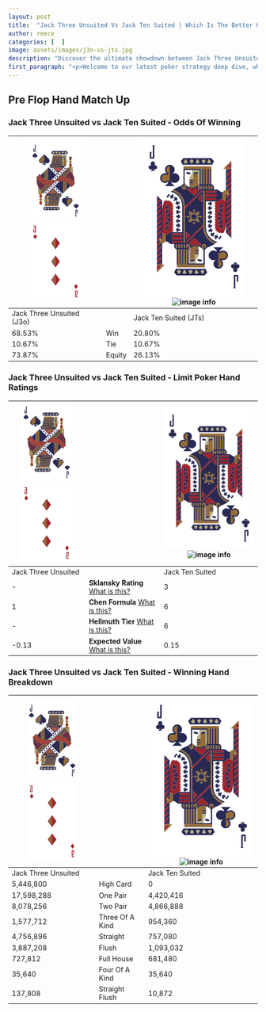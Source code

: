 ```yaml
---
layout: post
title:  "Jack Three Unsuited Vs Jack Ten Suited | Which Is The Better Hand In Poker? A Complete Guide"
author: reece
categories: [  ]
image: assets/images/j3o-vs-jts.jpg
description: "Discover the ultimate showdown between Jack Three Unsuited and Jack Ten Suited in poker! Uncover the odds, strategies, and scenarios where one hand triumphs over the other. Get ready to up your poker game with this thrilling analysis."
first_paragraph: "<p>Welcome to our latest poker strategy deep dive, where we're pitting two distinct hands against each other in a high-stakes showdown: Jack Three Unsuited vs Jack Ten Suited.</p><p>In the dynamic world of poker, every decision counts, and knowing which hand holds the upper hand is key to your success at the table.</p><p>In this article, we'll dissect these two hands, explore the scenarios where one dominates the other, and equip you with the knowledge to make strategic choices that can tip the odds in your favor.</p><p>Get ready to unravel the intriguing dynamics of these poker hands and elevate your game to new heights.</p>"
---
```




[comment]: # (sp0)

## Pre Flop Hand Match Up

<div class="table hand-ratings" markdown="1"> 



### Jack Three Unsuited vs Jack Ten Suited - Odds Of Winning


    
| ![image info](assets/images/hand1/J.png) ![image info](assets/images/hand1/3o.png) |  | ![image info](assets/images/hand2/J.png) ![image info](assets/images/hand2/Ts.png) |
| -------- | -------- | -------- |
| Jack Three Unsuited (J3o) |  | Jack Ten Suited (JTs) |
| 68.53% | Win | 20.80% |
| 10.67% | Tie | 10.67% |
| 73.87% | Equity | 26.13% |




[comment]: # (sp1)



### Jack Three Unsuited vs Jack Ten Suited - Limit Poker Hand Ratings


    
| ![image info](assets/images/hand1/J.png) ![image info](assets/images/hand1/3o.png) |  | ![image info](assets/images/hand2/J.png) ![image info](assets/images/hand2/Ts.png) |
| -------- | -------- | -------- |
| Jack Three Unsuited |  | Jack Ten Suited |
| - | **Sklansky Rating** [What is this?](/sklansky-rating-explained) | 3 |
| 1 | **Chen Formula** [What is this?](/chen-formula-explained) | 6 |
| - | **Hellmuth Tier** [What is this?](/Hellmuth-tier-explained) | 6 |
| -0.13 | **Expected Value** [What is this?](/expected-value-explained) | 0.15 |




[comment]: # (sp2)



### Jack Three Unsuited vs Jack Ten Suited - Winning Hand Breakdown


    
| ![image info](assets/images/hand1/J.png) ![image info](assets/images/hand1/3o.png) |  | ![image info](assets/images/hand2/J.png) ![image info](assets/images/hand2/Ts.png) |
| -------- | -------- | -------- |
| Jack Three Unsuited |  | Jack Ten Suited |
| 5,446,800 | High Card | 0 |
| 17,598,288 | One Pair | 4,420,416 |
| 8,078,256 | Two Pair | 4,866,888 |
| 1,577,712 | Three Of A Kind | 954,360 |
| 4,756,896 | Straight | 757,080 |
| 3,887,208 | Flush | 1,093,032 |
| 727,812 | Full House | 681,480 |
| 35,640 | Four Of A Kind | 35,640 |
| 137,808 | Straight Flush | 10,872 |




[comment]: # (sp3)



</div>

[comment]: # (sp4)



[comment]: # (sp5)

